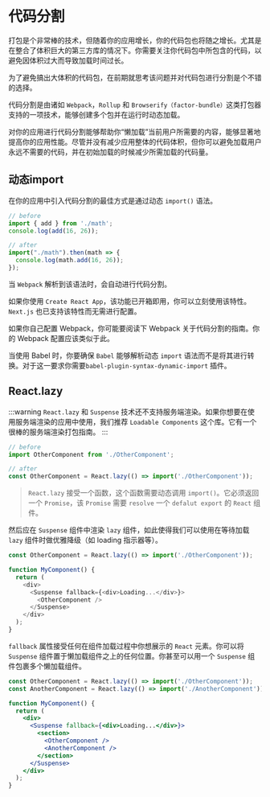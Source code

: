 # 代码分割

打包是个非常棒的技术，但随着你的应用增长，你的代码包也将随之增长。尤其是在整合了体积巨大的第三方库的情况下。你需要关注你代码包中所包含的代码，以避免因体积过大而导致加载时间过长。

为了避免搞出大体积的代码包，在前期就思考该问题并对代码包进行分割是个不错的选择。 

代码分割是由诸如 `Webpack`，`Rollup` 和 `Browserify（factor-bundle）`这类打包器支持的一项技术，能够创建多个包并在运行时动态加载。

对你的应用进行代码分割能够帮助你“懒加载”当前用户所需要的内容，能够显著地提高你的应用性能。尽管并没有减少应用整体的代码体积，但你可以避免加载用户永远不需要的代码，并在初始加载的时候减少所需加载的代码量。


## 动态import

在你的应用中引入代码分割的最佳方式是通过动态 `import()` 语法。

```js
// before
import { add } from './math';
console.log(add(16, 26));

// after
import("./math").then(math => {
  console.log(math.add(16, 26));
});
```

当 `Webpack` 解析到该语法时，会自动进行代码分割。

如果你使用 `Create React App`，该功能已开箱即用，你可以立刻使用该特性。`Next.js` 也已支持该特性而无需进行配置。

如果你自己配置 Webpack，你可能要阅读下 Webpack 关于代码分割的指南。你的 Webpack 配置应该类似于此。

当使用 Babel 时，你要确保 `Babel` 能够解析动态 `import` 语法而不是将其进行转换。对于这一要求你需要`babel-plugin-syntax-dynamic-import` 插件。

## React.lazy

:::warning
`React.lazy` 和 `Suspense` 技术还不支持服务端渲染。如果你想要在使用服务端渲染的应用中使用，我们推荐 `Loadable Components` 这个库。它有一个很棒的服务端渲染打包指南。
:::

```js
// before
import OtherComponent from './OtherComponent';

// after
const OtherComponent = React.lazy(() => import('./OtherComponent'));
```
> `React.lazy` 接受一个函数，这个函数需要动态调用 `import()`。它必须返回一个 `Promise`，该 `Promise` 需要 `resolve` 一个 `defalut export` 的 `React` 组件。

然后应在 `Suspense` 组件中渲染 `lazy` 组件，如此使得我们可以使用在等待加载 `lazy` 组件时做优雅降级（如 loading 指示器等）。

```js
const OtherComponent = React.lazy(() => import('./OtherComponent'));

function MyComponent() {
  return (
    <div>
      <Suspense fallback={<div>Loading...</div>}>
        <OtherComponent />
      </Suspense>
    </div>
  );
}
```
`fallback` 属性接受任何在组件加载过程中你想展示的 `React` 元素。你可以将 `Suspense` 组件置于懒加载组件之上的任何位置。你甚至可以用一个 `Suspense` 组件包裹多个懒加载组件。

```jsx
const OtherComponent = React.lazy(() => import('./OtherComponent'));
const AnotherComponent = React.lazy(() => import('./AnotherComponent'));

function MyComponent() {
  return (
    <div>
      <Suspense fallback={<div>Loading...</div>}>
        <section>
          <OtherComponent />
          <AnotherComponent />
        </section>
      </Suspense>
    </div>
  );
}
```